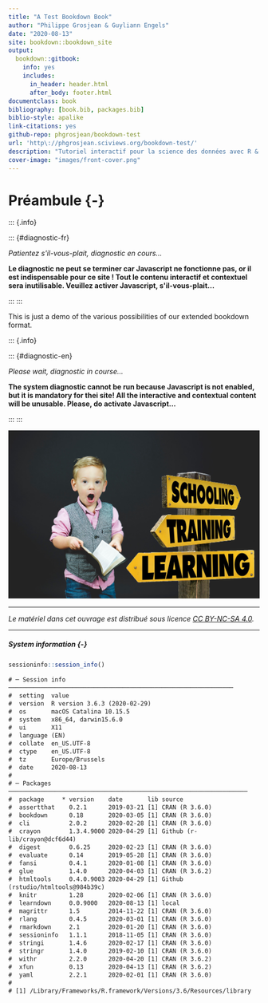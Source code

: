 ```yaml
--- 
title: "A Test Bookdown Book"
author: "Philippe Grosjean & Guyliann Engels"
date: "2020-08-13"
site: bookdown::bookdown_site
output:
  bookdown::gitbook:
    info: yes
    includes:
      in_header: header.html
      after_body: footer.html
documentclass: book
bibliography: [book.bib, packages.bib]
biblio-style: apalike
link-citations: yes
github-repo: phgrosjean/bookdown-test
url: 'http\://phgrosjean.sciviews.org/bookdown-test/'
description: "Tutoriel interactif pour la science des données avec R & SciViews-R."
cover-image: "images/front-cover.png"
---
```


# Préambule {-}



<!--
``{r setup, include=FALSE, cache=FALSE}
knitr::read_chunk('setup.R')
# Automatically create a bib database for R packages
knitr::write_bib(c(.packages(), 'bookdown', 'knitr', 'rmarkdown'), 'packages.bib')
``

``{r bookdown-setup, include=FALSE}
``

``{r bookdown-include, echo=FALSE, results='asis'}
``
-->


::: {.info}

::: {#diagnostic-fr}

*Patientez s'il-vous-plait, diagnostic en cours...*

<script>
function clearStorageFr() {
  if (window.localStorage) {
    localStorage.clear();
  }
  var msg = 'Informations personnelles locales effacees !' + '\nLa page va etre rechargee...' + "\n\n(s'il s'agit d'une fausse manoeuvre, fermer la page et relancez-la depuis Moodle).";
  if (window.self !== window.parent) {
    parent.alert(msg);
  } else {
    window.alert(msg);
  }
  window.location.href=window.location.href;
}

function diagnoseSystemFr() {
  var container = document.getElementById('diagnostic-fr');
  if (container === null) {
    return;
  }
  var content = '';

  if (!window.localStorage) {
    content = content + "<p>Vous &ecirc;tes&nbsp;:</p>\n<ul>";
    content = content + "\n<li>Anonyme sur ce site (stockage local indisponible).</li>";
    content = content + "\n<li>Le contenu <b>n'est pas</b> contextualis&eacute; par rapport &agrave; un cours en particulier.</li>";
    content = content + "\n<li>Le r&eacute;sultat de certains exercices <b>ne sera pas enregistr&eacute;</b>.</li>";
    content = content + "\n</ul>";
    content = content + "\n<p>Si vous n'&ecirc;tes <i>pas</i> un &eacute;tudiant qui suit un cours li&eacute; &agrave; ce mat&eacute;riel p&eacute;dagogique, c'est normal, vous pouvez continuer votre visite... <b>Bienvenue&nbsp;!</b></p>";
    content = content + "\n<p>En revanche, si votre cours n&eacute;cessite que vous soyez d&ucirc;ment enregistr&eacute;, alors fermez cette page et relancer-l&agrave; depuis le syst&egrave;me d'apprentissage en ligne de votre Universit&eacute; (Moodle, ...). Si les donn&eacute;es sont toujours incorrectes, contactez vos enseignants.</p>";

  } else {
    // Explore the content of the storage
    // Students are recognized by iemail (institutional email, or Wordpress email)
    // but possibly, their login could be used too
    var login = localStorage.getItem('login');
    if (login === null) {
      login = '';
    }
    var email = localStorage.getItem('email');
    if (email === null) {
      email = '';
    }
    var iemail = localStorage.getItem('iemail');
    if (iemail === null) {
      iemail = '';
    }
    // Compare both emails, if they are different, display both of them
    if (email != iemail && iemail != '') {
      email = email + '</u> (email institutionnel : <u>' + iemail + ')';
    }

    // Construct an identification string
    content = content + "<p><b>Le contenu de ce cours est contextuel.</b> V&eacute;rifiez les informations suivantes, s'il-vous-plait&nbsp;:</p>\n<ul>";

    var registered = false;
    if (email == '' && login == '') {
      // Not registered
      content = content + "\n<li><u>Vous &ecirc;tes anonyme sur ce site.</u> <b>Votre progression dans les exercices ne sera pas enregistr&eacute;e.</b></li>";

    } else {
      // Registered user
      registered = true;
      if (login != '') {
        content = content + "\n<li>Login&nbsp;: <u>" + login + "</u></li>";
      }
      if (email != '') {
        content = content + "\n<li>Email&nbsp;: <u>" + email + "</u></li>";
      }
      content = content + "\n<b>Votre progression dans les exercices sera enregistr&eacute;e sous cette identit&eacute;.</b>";
    }

    // institution and icourse possibly change the content. So, must be checked!
    var context = false;
    var institution = localStorage.getItem('institution');
    if (institution == null || institution == '') {
      institution = 'ind&eacute;termin&eacute;e';
    } else {
      context = true;
    }
    var icourse = localStorage.getItem('icourse');
    if (icourse == null || icourse == '') {
      icourse = 'ind&eacute;termin&eacute;';
    } else {
      context = true;
      var ictitle = localStorage.getItem('ictitle');
      if (ictitle != null && ictitle != '') {
        icourse = ictitle + ' (' + icourse + ')';
      }
    }
    content = content + "\n<li>Cours&nbsp;: <u>" + icourse + "</u></li>";
    content = content + "\n<li>Institution&nbsp;: <u>" + institution + "</u></li>";
    content = content + "\n</ul>";
    if (context) {
      content = content + "<p><b>Le contenu sera adapt&eacute; en fonction de ce contexte.</b> V&eacute;rifiez qu'il est correct, sinon fermez cette page et relancer-l&agrave; depuis le syst&egrave;me d'apprentissage en ligne de votre Universit&eacute; (Moodle, ...). Si les donn&eacute;es sont toujours incorrectes, contactez vos enseignants.</p>";
    } else {// No context
      content = content + "<p><b>N'&eacute;tant dans aucun contexte de cours particulier, vous n'aurez acc&egrave;s qu'&agrave un contenu g&eacute;n&eacute;raliste.</b> Si c'est ce que vous souhaitez... Bienvenue&nbsp;! Sinon, fermez cette page et relancer-l&agrave; depuis le syst&egrave;me d'apprentissage en ligne de votre Universit&eacute; (Moodle, ...). Si les donn&eacute;es sont toujours incorrectes, contactez vos enseignants.</p>";
    }

    // If registered user and/or special context, offer to reset it
    if (registered || context) {
      content = content + "\n<p>Pour explorer ces pages de mani&egrave;re anonyme et n'enregistrer aucune activit&eacute;, vous pouvez &eacute;liminez vos informations personnelles en cliquant sur le bouton juste ci-dessous.</p>";
      content = content + '<button onclick="clearStorageFr()">Effacer mes donn&eacute;es personnelles</button>';
    }
    // Those variables are possibly defined, but they are not tested here (yet)
    //var displayname = localStorage.getItem('displayname');
    //var firstname = localStorage.getItem('firstname');
    //var lastname = localStorage.getItem('lastname');
    //var ifirstname = localStorage.getItem('ifirstname');
    //var ilastname = localStorage.getItem('ilastname');
    //var iid = localStorage.getItem('iid');
    //var iurl = localStorage.getItem('iurl');
    //var iref = localStorage.getItem('iref');
  }

  container.innerHTML = content;
}
diagnoseSystemFr();
</script>
<noscript><b>Le diagnostic ne peut se terminer car Javascript ne fonctionne pas, or il est indispensable pour ce site ! Tout le contenu interactif et contextuel sera inutilisable. Veuillez activer Javascript, s'il-vous-plait...</b></noscript>

:::
:::



This is just a demo of the various possibilities of our extended bookdown format.


::: {.info}

::: {#diagnostic-en}

*Please wait, diagnostic in course...*

<script>
function clearStorageEn() {
  if (window.localStorage) {
    localStorage.clear();
  }
  var msg = 'Local personal data deleted!' + '\nThe page will be reloaded...' + '\n\n(if this is an error, close the page and relaunch it from within Moodle).';
  if (window.self !== window.parent) {
    parent.alert(msg);
  } else {
    window.alert(msg);
  }
  window.location.href=window.location.href;
}

function diagnoseSystemEn() {
  var container = document.getElementById('diagnostic-en');
  if (container === null) {
    return;
  }
  var content = '';

  if (!window.localStorage) {
    content = content + "<p>You are:</p>\n<ul>";
    content = content + "\n<li>Anonymous on this site (local storage unavailable).</li>";
    content = content + "\n<li>The content <b>is not</b> contextualized for a particular course.</li>";
    content = content + "\n<li>Results for various exercises <b>will not be recorded</b>.</li>";
    content = content + "\n</ul>";
    content = content + "\n<p>If you are <i>not</i> a student that takes a course linking with this pedagogical material, this is OK, you can continue your journey... <b>Welcome!</b></p>";
    content = content + "\n<p>On the other hand, if your cursus requires you to be properly recorded here, then close this page and restart it from your institution elearning platform (Moodle, ...). If your data are still incorrect, contact your teachers.</p>";

  } else {
    // Explore the content of the storage
    // Students are recognized by iemail (institutional email, or Wordpress email)
    // but possibly, their login could be used too
    var login = localStorage.getItem('login');
    if (login === null) {
      login = '';
    }
    var email = localStorage.getItem('email');
    if (email === null) {
      email = '';
    }
    var iemail = localStorage.getItem('iemail');
    if (iemail === null) {
      iemail = '';
    }
    // Compare both emails, if they are different, display both of them
    if (email != iemail && iemail != '') {
      email = email + '</u> (institutional email: <u>' + iemail + ')';
    }

    // Construct an identification string
    content = content + "<p><b>Content on these pages is contextual. </b>Please, check the following data are correct:</p>\n<ul>";

    var registered = false;
    if (email == '' && login == '') {
      // Not registered
      content = content + "\n<li><u>You are anonymous on this site.</u> <b>Your progress in the exercises will not be recorded.</b></li>";

    } else {
      // Registered user
      registered = true;
      if (login != '') {
        content = content + "\n<li>Login&nbsp;: <u>" + login + "</u></li>";
      }
      if (email != '') {
        content = content + "\n<li>Email&nbsp;: <u>" + email + "</u></li>";
      }
      content = content + "\n<b>Your progress in the exercises will be recorded under that identity.</b>";
    }

    // institution and icourse possibly change the content. So, must be checked!
    var context = false;
    var institution = localStorage.getItem('institution');
    if (institution == null || institution == '') {
      institution = 'undefined';
    } else {
      context = true;
    }
    var icourse = localStorage.getItem('icourse');
    if (icourse == null || icourse == '') {
      icourse = 'undefined';
    } else {
      context = true;
      var ictitle = localStorage.getItem('ictitle');
      if (ictitle != null && ictitle != '') {
        icourse = ictitle + ' (' + icourse + ')';
      }
    }
    content = content + "\n<li>Course&nbsp;: <u>" + icourse + "</u></li>";
    content = content + "\n<li>Institution&nbsp;: <u>" + institution + "</u></li>";
    content = content + "\n</ul>";
    if (context) {
      content = content + "<p><b>Content will be adapted to this particular context. </b>Check that these data are correct, or close this page and reopen it from your institutional elearning platform (Moodle, ...). If your data are still incorrect, contact your teachers.</p>";
    } else {// No context
      content = content + "<p><b>Without a particular course context, you will see a general content. </b>If this is OK... Welcome! Otherwise close this page and restart it from your institutional elearning platform (Moodle, ...). If your data are still incorrect, contact your teachers.</p>";
    }

    // If registered user and/or special context, offer to reset it
    if (registered || context) {
      content = content + "\n<p>If you prefer to visit this site anonymously and record no activity in the exercises, you can delete your personal informations by clicking on the button bellow.</p>";
      content = content + '<button onclick="clearStorageEn()">Delete my personal data</button>';
    }
    // Those variables are possibly defined, but they are not tested here (yet)
    //var displayname = localStorage.getItem('displayname');
    //var firstname = localStorage.getItem('firstname');
    //var lastname = localStorage.getItem('lastname');
    //var ifirstname = localStorage.getItem('ifirstname');
    //var ilastname = localStorage.getItem('ilastname');
    //var iid = localStorage.getItem('iid');
    //var iurl = localStorage.getItem('iurl');
    //var iref = localStorage.getItem('iref');
  }

  container.innerHTML = content;
}
diagnoseSystemEn();
</script>
<noscript><b>The system diagnostic cannot be run because Javascript is not enabled, but it is mandatory for thei site! All the interactive and contextual content will be unusable. Please, do activate Javascript...</b></noscript>

:::
:::




![](images/front-cover.png)

----

_Le matériel dans cet ouvrage est distribué sous licence [CC BY-NC-SA 4.0](https://creativecommons.org/licenses/by-nc-sa/4.0/deed.fr)._

----

##### System information {-}


```{.r .hidden-code}
sessioninfo::session_info()
```

```
# ─ Session info ───────────────────────────────────────────────────────────────
#  setting  value                       
#  version  R version 3.6.3 (2020-02-29)
#  os       macOS Catalina 10.15.5      
#  system   x86_64, darwin15.6.0        
#  ui       X11                         
#  language (EN)                        
#  collate  en_US.UTF-8                 
#  ctype    en_US.UTF-8                 
#  tz       Europe/Brussels             
#  date     2020-08-13                  
# 
# ─ Packages ───────────────────────────────────────────────────────────────────
#  package     * version    date       lib source                            
#  assertthat    0.2.1      2019-03-21 [1] CRAN (R 3.6.0)                    
#  bookdown      0.18       2020-03-05 [1] CRAN (R 3.6.0)                    
#  cli           2.0.2      2020-02-28 [1] CRAN (R 3.6.0)                    
#  crayon        1.3.4.9000 2020-04-29 [1] Github (r-lib/crayon@dcf6d44)     
#  digest        0.6.25     2020-02-23 [1] CRAN (R 3.6.0)                    
#  evaluate      0.14       2019-05-28 [1] CRAN (R 3.6.0)                    
#  fansi         0.4.1      2020-01-08 [1] CRAN (R 3.6.0)                    
#  glue          1.4.0      2020-04-03 [1] CRAN (R 3.6.2)                    
#  htmltools     0.4.0.9003 2020-04-29 [1] Github (rstudio/htmltools@984b39c)
#  knitr         1.28       2020-02-06 [1] CRAN (R 3.6.0)                    
#  learndown     0.0.9000   2020-08-13 [1] local                             
#  magrittr      1.5        2014-11-22 [1] CRAN (R 3.6.0)                    
#  rlang         0.4.5      2020-03-01 [1] CRAN (R 3.6.0)                    
#  rmarkdown     2.1        2020-01-20 [1] CRAN (R 3.6.0)                    
#  sessioninfo   1.1.1      2018-11-05 [1] CRAN (R 3.6.0)                    
#  stringi       1.4.6      2020-02-17 [1] CRAN (R 3.6.0)                    
#  stringr       1.4.0      2019-02-10 [1] CRAN (R 3.6.0)                    
#  withr         2.2.0      2020-04-20 [1] CRAN (R 3.6.2)                    
#  xfun          0.13       2020-04-13 [1] CRAN (R 3.6.2)                    
#  yaml          2.2.1      2020-02-01 [1] CRAN (R 3.6.0)                    
# 
# [1] /Library/Frameworks/R.framework/Versions/3.6/Resources/library
```
